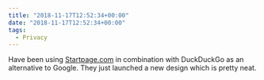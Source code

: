 ```yaml
---
title: "2018-11-17T12:52:34+00:00"
date: "2018-11-17T12:52:34+00:00"
tags:
  - Privacy
---
```


Have been using [Startpage.com](http://startpage.com) in combination with DuckDuckGo as an alternative to Google. They just launched a new design which is pretty neat.
